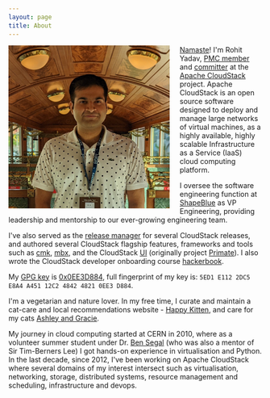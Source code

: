 ```yaml
---
layout: page
title: About
---
```

<a href="/assets/avatar.gif"><img align="left" src="/assets/avatar.jpg" style="max-width:320px; margin-right:20px"/></a>
[Namaste](http://en.wikipedia.org/wiki/Namaste)! I'm Rohit Yadav, [PMC
member](http://people.apache.org/committer-index.html#rohit)
and [committer](https://github.com/apache/cloudstack/graphs/contributors) at the
<span class="logo acs">&nbsp;</span> [Apache
CloudStack](http://cloudstack.apache.org) project. Apache CloudStack is an open
source software  designed to deploy and manage large networks of virtual
machines, as a highly available, highly scalable Infrastructure as a Service
(IaaS) cloud computing platform.

I oversee the software engineering function at
[ShapeBlue](https://www.shapeblue.com) as VP Engineering, providing
leadership and mentorship to our ever-growing engineering team.

I've also served as the [release
manager](https://github.com/apache/cloudstack/releases) for several
CloudStack releases, and authored several CloudStack flagship features,
frameworks and tools such as
[cmk](https://github.com/apache/cloudstack-cloudmonkey),
[mbx](https://github.com/shapeblue/mbx), and the CloudStack
[UI](https://github.com/apache/cloudstack/tree/main/ui) (originally project
[Primate](https://github.com/apache/cloudstack-primate)). I also wrote the
CloudStack developer onboarding course
[hackerbook](https://github.com/shapeblue/hackerbook).

My [GPG key](/gpg.pub) is [0x0EE3D884](https://keyserver.ubuntu.com/pks/lookup?search=0x5ED1E1122DC5E8A4A45112C2484248210EE3D884&fingerprint=on&op=index), full fingerprint of my key is: `5ED1 E112 2DC5 E8A4 A451 12C2 4842 4821 0EE3 D884`.

I'm a vegetarian and nature lover. In my free time, I curate and maintain
a cat-care and local recommendations website - [Happy Kitten](https://happykitten.in),
and care for my cats [Ashley and Gracie](https://www.instagram.com/ashley.and.gracie.cats/).

My journey in cloud computing started at CERN in 2010, where as a volunteer
summer student under Dr. [Ben Segal](http://ben.web.cern.ch/ben) (who
was also a mentor of Sir Tim-Berners Lee) I got hands-on experience in
virtualisation and Python. In the last decade, since 2012, I've been working on
Apache CloudStack where several domains of my interest intersect such as
virtualisation, networking, storage, distributed systems, resource management
and scheduling, infrastructure and devops.
